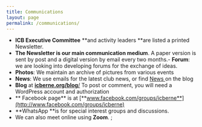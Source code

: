 ```yaml
---
title: Communications
layout: page
permalink: /communications/
---
```


- **ICB Executive Committee** **and activity leaders **are listed a printed Newsletter. 
- **The Newsletter is our main communication medium**. A paper version is sent by post and a digital version by email every two months.- **Forum**: we are looking into developing forums for the exchange of ideas.
- **Photos**: We maintain an archive of pictures from various events
- **News**: We use emails for the latest club news, or find [News ](https://icberne.org/category/news/)on the blog
- **Blog** at [**icberne.org/blog**/](http://icberne.org/blog/)
To post or comment, you will need a WordPress account and authorization
- ** Facebook page** is at [**www.facebook.com/groups/icberne**](http://www.facebook.com/groups/icberne)&nbsp;
- **WhatsApp **is for special interest groups and discussions. 
- We can also meet online using **Zoom**.&nbsp;;








